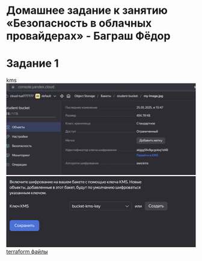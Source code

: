# Домашнее задание к занятию «Безопасность в облачных провайдерах» - Баграш Фёдор

# Задание 1
kms\
![alt text](img/img1.png)\
![alt text](img/img2.png)\
[terraform файлы](terraform/)

